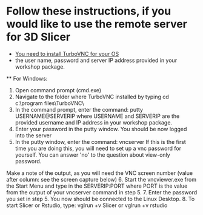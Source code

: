 # Follow these instructions, if you would like to use the remote server for 3D Slicer
* [You need to install TurboVNC for your OS](https://sourceforge.net/projects/turbovnc/files/)
* the user name, password and server IP address provided in your workshop package. 

** For Windows:

1. Open command prompt (cmd.exe)
2. Navigate to the folder where TurboVNC installed by typing
cd c:\program files\TurboVNC\
3. In the command prompt, enter the command:
putty USERNAME@SERVERIP
where USERNAME and SERVERIP are the provided username and IP address in your workshop package. 
4. Enter your password in the putty window. You should be now logged into the server
5. In the putty window, enter the command:
vncserver
If this is the first time you are doing this, you will need to set up a vnc password for yourself. You can answer 'no' to the question about view-only password. 

Make a note of the output, as you will need the VNC screen number (value after column: see the screen capture below) 
6. Start the vncviewer.exe from the Start Menu and type in the 
SERVERIP:PORT
where PORT is the value from the output of your vncserver command in step 5.
7. Enter the password you set in step 5. You now should be connected to the Linux Desktop. 
8. To start Slicer or Rstudio, type:
vglrun +v Slicer or
vglrun +v rstudio
